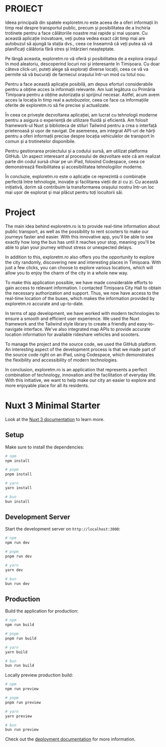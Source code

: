 # PROIECT


Ideea principală din spatele exploretm.ro este aceea de a oferi informații în timp real despre transportul public, precum și posibilitatea de a închiria trotinete pentru a face călătoriile noastre mai rapide și mai ușoare. Cu această aplicație inovatoare, veți putea vedea exact cât timp mai are autobuzul să ajungă la stația dvs., ceea ce înseamnă că veți putea să vă planificați călătoria fără stres și întârzieri neașteptate.

Pe lângă aceasta, exploretm.ro vă oferă și posibilitatea de a explora orașul în mod aleatoriu, descoperind locuri noi și interesante în Timișoara. Cu doar câteva click-uri, puteți alege să explorați diverse locații, ceea ce vă va permite să vă bucurați de farmecul orașului într-un mod cu totul nou.

Pentru a face această aplicație posibilă, am depus eforturi considerabile pentru a obține acces la informații relevante. Am luat legătura cu Primăria Timișoara pentru a obține autorizația și sprijinul necesar. Astfel, acum avem acces la locația în timp real a autobuzelor, ceea ce face ca informațiile oferite de exploretm.ro să fie precise și actualizate.

În ceea ce privește dezvoltarea aplicației, am lucrat cu tehnologii moderne pentru a asigura o experiență de utilizare fluidă și eficientă. Am folosit framework-ul Nuxt și biblioteca de stiluri Tailwind pentru a crea o interfață prietenoasă și ușor de navigat. De asemenea, am integrat API-uri de hărți pentru a oferi informații precise despre locația vehiculelor de transport în comun și a trotinetelor disponibile.

Pentru gestionarea proiectului și a codului sursă, am utilizat platforma GitHub. Un aspect interesant al procesului de dezvoltare este că am realizat parte din codul sursă chiar pe un iPad, folosind Codespace, ceea ce demonstrează flexibilitatea și accesibilitatea tehnologiilor moderne.

În concluzie, exploretm.ro este o aplicație ce reprezintă o combinație perfectă între tehnologie, inovație și facilitarea vieții de zi cu zi. Cu această inițiativă, dorim să contribuim la transformarea orașului nostru într-un loc mai ușor de explorat și mai plăcut pentru toți locuitorii săi.




# Project


The main idea behind exploretm.ro is to provide real-time information about public transport, as well as the possibility to rent scooters to make our journeys faster and easier. With this innovative app, you'll be able to see exactly how long the bus has until it reaches your stop, meaning you'll be able to plan your journey without stress or unexpected delays.

In addition to this, exploretm.ro also offers you the opportunity to explore the city randomly, discovering new and interesting places in Timișoara. With just a few clicks, you can choose to explore various locations, which will allow you to enjoy the charm of the city in a whole new way.

To make this application possible, we have made considerable efforts to gain access to relevant information. I contacted Timișoara City Hall to obtain the necessary authorization and support. Thus, we now have access to the real-time location of the buses, which makes the information provided by exploretm.ro accurate and up-to-date.

In terms of app development, we have worked with modern technologies to ensure a smooth and efficient user experience. We used the Nuxt framework and the Tailwind style library to create a friendly and easy-to-navigate interface. We've also integrated map APIs to provide accurate location information for available rideshare vehicles and scooters.

To manage the project and the source code, we used the GitHub platform. An interesting aspect of the development process is that we made part of the source code right on an iPad, using Codespace, which demonstrates the flexibility and accessibility of modern technologies.

In conclusion, exploretm.ro is an application that represents a perfect combination of technology, innovation and the facilitation of everyday life. With this initiative, we want to help make our city an easier to explore and more enjoyable place for all its residents.








# Nuxt 3 Minimal Starter

Look at the [Nuxt 3 documentation](https://nuxt.com/docs/getting-started/introduction) to learn more.

## Setup

Make sure to install the dependencies:

```bash
# npm
npm install

# pnpm
pnpm install

# yarn
yarn install

# bun
bun install
```

## Development Server

Start the development server on `http://localhost:3000`:

```bash
# npm
npm run dev

# pnpm
pnpm run dev

# yarn
yarn dev

# bun
bun run dev
```

## Production

Build the application for production:

```bash
# npm
npm run build

# pnpm
pnpm run build

# yarn
yarn build

# bun
bun run build
```

Locally preview production build:

```bash
# npm
npm run preview

# pnpm
pnpm run preview

# yarn
yarn preview

# bun
bun run preview
```

Check out the [deployment documentation](https://nuxt.com/docs/getting-started/deployment) for more information.
